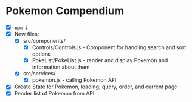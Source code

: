 # Pokemon Compendium

- [x] `npm i`
- [x] New files:
  - [x] src/components/
    - [x] Controls/Controls.js - Component for handling search and sort options
    - [x] PokeList/PokeList.js - render and display Pokemon and information about them
  - [x] src/services/
    - [x] pokemon.js - calling Pokemon API
- [x] Create State for Pokemon, loading, query, order, and current page
- [x] Render list of Pokemon from API
